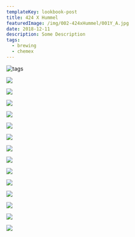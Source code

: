 ```yaml
---
templateKey: lookbook-post
title: 424 X Hummel
featuredImage: /img/002-424xHummel/001Y_A.jpg
date: 2018-12-11
description: Some Description
tags:
  - brewing
  - chemex
---
```

![tags](/img/002-424xHummel/001Y_A.jpg)

![](/img/002-424xHummel/001Y_B.jpg)

![](/img/002-424xHummel/002Y_A.jpg)

![](/img/002-424xHummel/002Y_B.jpg)

![](/img/002-424xHummel/003Y_A.jpg)

![](/img/002-424xHummel/004Y_A.jpg)

![](/img/002-424xHummel/004Y_B.jpg)

![](/img/002-424xHummel/005Y.jpg)

![](/img/002-424xHummel/006Y.jpg)

![](/img/002-424xHummel/007Y.jpg)

![](/img/002-424xHummel/008Y.jpg)

![](/img/002-424xHummel/009Y.jpg)

![](/img/002-424xHummel/010Y.jpg)

![](/img/002-424xHummel/011Y.jpg)

![](/img/002-424xHummel/012Y.jpg)